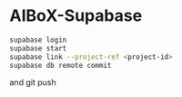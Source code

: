 # AIBoX-Supabase
```bash
supabase login
supabase start
supabase link --project-ref <project-id>
supabase db remote commit
```
and git push
